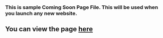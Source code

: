 ### This is sample Coming Soon Page File. This will be used when you launch any new website.

## You can view the page [here](https://fullstackgeek.in/coming-soon-page)
